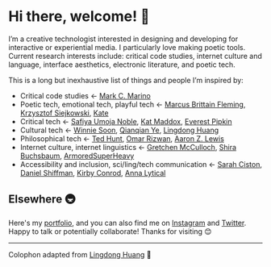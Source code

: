 # Hi there, welcome! 👋

I’m a creative technologist interested in designing and developing for interactive or experiential media. I particularly love making poetic tools. Current research interests include: critical code studies, internet culture and language, interface aesthetics, electronic literature, and poetic tech.

This is a long but inexhaustive list of things and people I’m inspired by:
- Critical code studies ← [Mark C. Marino](http://markcmarino.com/wordpress/)
- Poetic tech, emotional tech, playful tech ← [Marcus Brittain Fleming](https://marcusbrittainfleming.com/), [Krzysztof Siejkowski](https://www.instagram.com/_siejkowski/), [Kate](https://twitter.com/thingskatedid)
- Critical tech ← [Safiya Umoja Noble](https://safiyaunoble.com/), [Kat Maddox](https://twitter.com/ctrlshifti), [Everest Pipkin](https://twitter.com/everestpipkin/)
- Cultural tech ← [Winnie Soon](https://siusoon.net/), [Qianqian Ye](http://www.qianqian-ye.com/), [Lingdong Huang](https://github.com/LingDong-/)
- Philosophical tech ← [Ted Hunt](https://www.instagram.com/_ted_hunt/), [Omar Rizwan](https://twitter.com/rsnous/), [Aaron Z. Lewis](https://twitter.com/aaronzlewis/)
- Internet culture, internet linguistics ← [Gretchen McCulloch](https://gretchenmcculloch.com/), [Shira Buchsbaum](https://sbooksbowm.tumblr.com/), [ArmoredSuperHeavy](https://armoredsuperheavy.tumblr.com/)
- Accessibility and inclusion, sci/ling/tech communication ← [Sarah Ciston](https://shequalifies.glitch.me), [Daniel Shiffman](https://shiffman.net/), [Kirby Conrod](https://twitter.com/kirbyconrod/), [Anna Lytical](https://twitter.com/theannalytical)

## Elsewhere 🚇

Here's my [portfolio](https://whykatherine.github.io), and you can also find me on [Instagram](https://instagram.com/kayserifserif) and [Twitter](https://twitter.com/bookwormgirl910). Happy to talk or potentially collaborate! Thanks for visiting 😊

---

Colophon adapted from [Lingdong Huang](https://github.com/LingDong-/) 🙏
